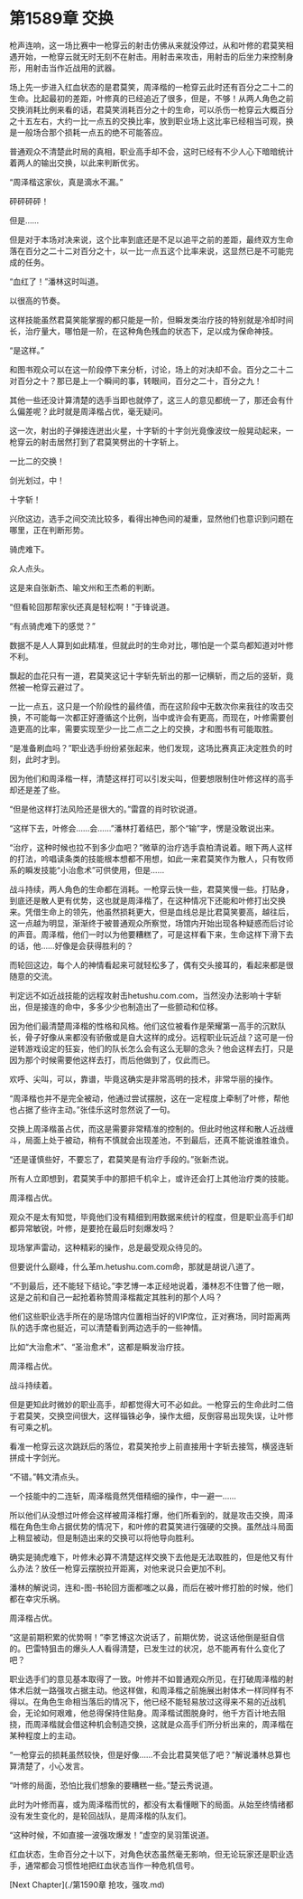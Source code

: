 # 第1589章 交换

枪声连响，这一场比赛中一枪穿云的射击仿佛从来就没停过，从和叶修的君莫笑相遇开始，一枪穿云就无时无刻不在射击。用射击来攻击，用射击的后坐力来控制身形，用射击当作近战用的武器。

场上先一步进入红血状态的是君莫笑，周泽楷的一枪穿云此时还有百分之二十二的生命。比起最初的差距，叶修真的已经追近了很多，但是，不够！从两人角色之前交换消耗比例来看的话，君莫笑消耗百分之十的生命，可以杀伤一枪穿云大概百分之十五左右，大约一比一点五的交换比率，放到职业场上这比率已经相当可观，换是一般场合那个损耗一点五的绝不可能答应。

普通观众不清楚此时局的真相，职业高手却不会，这时已经有不少人心下暗暗统计着两人的输出交换，以此来判断优劣。

“周泽楷这家伙，真是滴水不漏。”

砰砰砰砰！

但是……

但是对于本场对决来说，这个比率到底还是不足以追平之前的差距，最终双方生命落在百分之二十二对百分之十，以一比一点五这个比率来说，这显然已是不可能完成的任务。

“血红了！”潘林这时叫道。

以很高的节奏。

这样技能虽然君莫笑能掌握的都只能是一阶，但瞬发类治疗技的特别就是冷却时间长，治疗量大，哪怕是一阶，在这种角色残血的状态下，足以成为保命神技。

“是这样。”

和图书观众可以在这一阶段停下来分析，讨论，场上的对决却不会。百分之二十二对百分之十？那已是上一个瞬间的事，转眼间，百分之二十，百分之九！

其他一些还没计算清楚的选手当即也就停了，这三人的意见都统一了，那还会有什么偏差呢？此时就是周泽楷占优，毫无疑问。

这一次，射出的子弹接连迸出火星，十字斩的十字剑光竟像波纹一般晃动起来，一枪穿云的射击居然打到了君莫笑劈出的十字斩上。

一比二的交换！

剑光划过，中！

十字斩！

兴欣这边，选手之间交流比较多，看得出神色间的凝重，显然他们也意识到问题在哪里，正在判断形势。

骑虎难下。

众人点头。

这是来自张新杰、喻文州和王杰希的判断。

“但看轮回那帮家伙还真是轻松啊！”于锋说道。

“有点骑虎难下的感觉？”

数据不是人人算到如此精准，但就此时的生命对比，哪怕是一个菜鸟都知道对叶修不利。

飘起的血花只有一道，君莫笑这记十字斩先斩出的那一记横斩，而之后的竖斩，竟然被一枪穿云避过了。

一比一点五，这只是一个阶段性的最终值，而在这阶段中无数次你来我往的攻击交换，不可能每一次都正好遵循这个比例，当中或许会有更高，而现在，叶修需要创造更高的比率，需要实现至少一比二点二之上的交换，才和图书有可能取胜。

“是准备刷血吗？”职业选手纷纷紧张起来，他们发现，这场比赛真正决定胜负的时刻，此时才到。

因为他们和周泽楷一样，清楚这样打可以引发尖叫，但要想限制住叶修这样的高手却还是差了些。

“但是他这样打法风险还是很大的。”雷霆的肖时钦说道。

“这样下去，叶修会……会……”潘林打着结巴，那个“输”字，愣是没敢说出来。

“治疗，这种时候也拉不到多少血吧？”微草的治疗选手袁柏清说着。眼下两人这样的打法，吟唱读条类的技能根本想都不用想，如此一来君莫笑作为散人，只有牧师系的瞬发技能“小治愈术”可供使用，但是……

战斗持续，两人角色的生命都在消耗。一枪穿云快一些，君莫笑慢一些。打贴身，到底还是散人更有优势，这也就是周泽楷了，在这种情况下还能和叶修打出交换来。凭借生命上的领先，他虽然损耗更大，但是血线总是比君莫笑要高，越往后，这一点越为明显，渐渐终于被普通观众所察觉，场馆内开始出现各种疑惑而后讨论的声音。周泽楷，他们一时以为他要糟糕了，可是这样看下来，生命这样下滑下去的话，他……好像是会获得胜利的？

而轮回这边，每个人的神情看起来可就轻松多了，偶有交头接耳的，看起来都是很随意的交流。

判定远不如近战技能的远程攻射击hetushu.com.com，当然没办法影响十字斩出，但是接连的命中，多多少少也制造出了一些颤动和位移。

因为他们最清楚周泽楷的性格和风格。他们这位被看作是荣耀第一高手的沉默队长，骨子好像从来都没有骄傲或是自大这样的成分。远程职业玩近战？这可是一份逆转游戏设定的狂妄，他们的队长怎么会有这么无聊的念头？他会这样去打，只是因为那个时候需要他这样去打，而后他做到了，仅此而已。

欢呼、尖叫，可以，靠谱，毕竟这确实是非常高明的技术，非常华丽的操作。

“周泽楷也并不是完全被动，他通过尝试摆脱，这在一定程度上牵制了叶修，帮他也占据了些许主动。”张佳乐这时忽然说了一句。

交换上周泽楷虽占优，而这是需要非常精准的控制的。但此时他这样和散人近战缠斗，局面上处于被动，稍有不慎就会出现差池，不到最后，还真不能说谁胜谁负。

“还是谨慎些好，不要忘了，君莫笑是有治疗手段的。”张新杰说。

所有人立即想到，君莫笑手中的那把千机伞上，或许还会打上其他治疗类的技能。

周泽楷占优。

观众不是太有知觉，毕竟他们没有精细到用数据来统计的程度，但是职业高手们却都异常敏锐，叶修，是要抢在最后时刻爆发吗？

现场掌声雷动，这种精彩的操作，总是最受观众待见的。

但要说什么巅峰，什么革m.hetushu.com.com命，那就是胡说八道了。

“不到最后，还不能轻下结论。”李艺博一本正经地说着，潘林忍不住瞥了他一眼，这是之前和自己一起抢着称赞周泽楷裁定其胜利的那个人吗？

他们这些职业选手所在的是场馆内位置相当好的VIP席位，正对赛场，同时距离两队的选手席也挺近，可以清楚看到两边选手的一些神情。

比如“大治愈术”、“圣治愈术”，这都是瞬发治疗技。

周泽楷占优。

战斗持续着。

但是更知此时微妙的职业高手，却都觉得大可不必如此。一枪穿云的生命此时二倍于君莫笑，交换空间很大，这样锱铢必争，操作太细，反倒容易出现失误，让叶修有可乘之机。

看准一枪穿云这次跳跃后的落位，君莫笑抢步上前直接用十字斩去接驾，横竖连斩拼成十字剑光。

“不错。”韩文清点头。

一个技能中的二连斩，周泽楷竟然凭借精细的操作，中一避一……

所以他们从没想过叶修会这样被周泽楷打爆，他们所看到的，就是攻击交换，周泽楷在角色生命占据优势的情况下，和叶修的君莫笑进行强硬的交换。虽然战斗局面上稍显被动，但是制造出来的交换可以将他导向胜利。

确实是骑虎难下，叶修未必算不清楚这样交换下去他是无法取胜的，但是他又有什么办法？放任一枪穿云摆脱拉开距离，对他来说只会更加不利。

潘林的解说词，连和-图-书轮回方面都嗤之以鼻，而后在被叶修打脸的时候，他们都在幸灾乐祸。

周泽楷占优。

“这是前期积累的优势啊！”李艺博这次说话了，前期优势，说这话他倒是挺自信的。巴雷特狙击的爆头人人看得清楚，已发生过的状况，总不能再有什么变化了吧？

职业选手们的意见基本取得了一致。叶修并不如普通观众所见，在打破周泽楷的射体术后就一路强攻占据主动。他这样做，和周泽楷之前施展出射体术一样同样有不得以。在角色生命相当落后的情况下，他已经不能轻易放过这得来不易的近战机会，无论如何艰难，他总得保持住贴身。周泽楷试图脱身时，他千方百计地去阻挠，而周泽楷就会借这种机会制造交换，这就是众高手们所分析出来的，周泽楷在某种程度上的主动。

“一枪穿云的损耗虽然较快，但是好像……不会比君莫笑低了吧？”解说潘林总算也算清楚了，小心发言。

“叶修的局面，恐怕比我们想象的要糟糕一些。”楚云秀说道。

此时为叶修而喜，或为周泽楷而忧的，都没有太看懂眼下的局面。从始至终情绪都没有发生变化的，是轮回战队，是周泽楷的队友们。

“这种时候，不如直接一波强攻爆发！”虚空的吴羽策说道。

红血状态，生命百分之十以下，对角色状态虽然毫无影响，但无论玩家还是职业选手，通常都会习惯性地把红血状态当作一种危机信号。



[Next Chapter](./第1590章 抢攻，强攻.md)